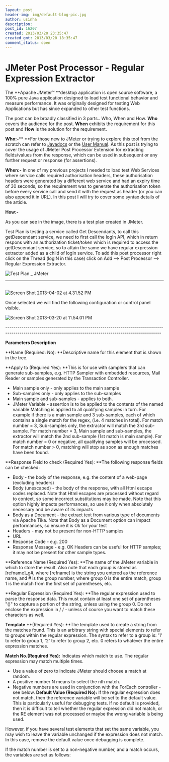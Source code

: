 ```yaml
---
layout: post
header-img: img/default-blog-pic.jpg
author: usinha
description: 
post_id: 16207
created: 2013/03/20 23:35:47
created_gmt: 2013/03/20 18:35:47
comment_status: open
---
```


# JMeter Post Processor - Regular Expression Extractor

The **Apache JMeter™ **desktop application is open source software, a 100% pure Java application designed to load test functional behavior and measure performance. It was originally designed for testing Web Applications but has since expanded to other test functions.

The post can be broadly classified in 3 parts.. Who, When and How. **Who** covers the audience for the post. **When** exhibits the requirement for this post and **How** is the solution for the requirement.

**Who:-**** **For those new to JMeter or trying to explore this tool from the scratch can refer to [Javadocs][1] or the [User Manual][2]. As this post is trying to cover the usage of JMeter Post Processor Extension for extracting fields/values from the response, which can be used in subsequent or any further request or response (for assertions).

**When:-** In one of my previous projects I needed to load test Web Services where service calls required authorisation headers, these authorisation headers were generated by a different web service and had an expiry time of 30 seconds, so the requirement was to generate the authorisation token before every service call and send it with the request as header (or you can also append it in URL). In this post I will try to cover some syntax details of the article.

**How:-**

As you can see in the image, there is a test plan created in JMeter.

Test Plan is testing a service called Get Descendants, to call this getDescendant service, we need to first call the logIn API, which in return respons with an authorization ticket/token which is required to access the getDescendant service, so to attain the same we have regular expression extractor added as a child of logIn service. To add this post processor right click on the Thread (logIN in this case) click on Add --> Post Processor --> Regular Expression Extractor. 

![Test Plan _ JMeter][3]

* * *

## 

![Screen Shot 2013-04-02 at 4.31.52 PM][4]

Once selected we will find the following configuration or control panel visible.

![Screen Shot 2013-03-20 at 11.54.01 PM][5]

\-----------------------------------------------------------------------------------------------------------------------------------------------------------

**Parameters Description**

**Name (Required: No): **Descriptive name for this element that is shown in the tree.

**Apply to (Required Yes): **This is for use with samplers that can generate sub-samples, e.g. HTTP Sampler with embedded resources, Mail Reader or samples generated by the Transaction Controller. 

  * Main sample only - only applies to the main sample
  * Sub-samples only - only applies to the sub-samples
  * Main sample and sub-samples - applies to both.
  * JMeter Variable - assertion is to be applied to the contents of the named variable
Matching is applied to all qualifying samples in turn. For example if there is a main sample and 3 sub-samples, each of which contains a single match for the regex, (i.e. 4 matches in total). For match number = 3, Sub-samples only, the extractor will match the 3rd sub-sample. For match number = 3, Main sample and sub-samples, the extractor will match the 2nd sub-sample (1st match is main sample). For match number = 0 or negative, all qualifying samples will be processed. For match number > 0, matching will stop as soon as enough matches have been found.

**Response Field to check (Required Yes): **The following response fields can be checked: 

  * Body - the body of the response, e.g. the content of a web-page (excluding headers)
  * Body (unescaped) - the body of the response, with all Html escape codes replaced. Note that Html escapes are processed without regard to context, so some incorrect substitutions may be made.
Note that this option highly impacts performances, so use it only when absolutely necessary and be aware of its impacts 
  * Body as a Document - the extract text from various type of documents via Apache Tika.
Note that Body as a Document option can impact performances, so ensure it is Ok for your test 
  * Headers - may not be present for non-HTTP samples
  * URL
  * Response Code - e.g. 200
  * Response Message - e.g. OK
Headers can be useful for HTTP samples; it may not be present for other sample types.

**Reference Name (Required Yes): **The name of the JMeter variable in which to store the result. Also note that each group is stored as [refname]_g#, where [refname] is the string you entered as the reference name, and # is the group number, where group 0 is the entire match, group 1 is the match from the first set of parentheses, etc.

**Regular Expression (Required Yes): **The regular expression used to parse the response data. This must contain at least one set of parentheses "()" to capture a portion of the string, unless using the group $0$. Do not enclose the expression in / / - unless of course you want to match these characters as well.

**Template** **(Required Yes): **The template used to create a string from the matches found. This is an arbitrary string with special elements to refer to groups within the regular expression. The syntax to refer to a group is: '$1$' to refer to group 1, '$2$' to refer to group 2, etc. $0$ refers to whatever the entire expression matches.

**Match No.(Required Yes):** Indicates which match to use. The regular expression may match multiple times. 

  * Use a value of zero to indicate JMeter should choose a match at random.
  * A positive number N means to select the nth match.
  * Negative numbers are used in conjunction with the ForEach controller - see below.
**Default Value (Required No):** If the regular expression does not match, then the reference variable will be set to the default value. This is particularly useful for debugging tests. If no default is provided, then it is difficult to tell whether the regular expression did not match, or the RE element was not processed or maybe the wrong variable is being used.

However, if you have several test elements that set the same variable, you may wish to leave the variable unchanged if the expression does not match. In this case, remove the default value once debugging is complete.

If the match number is set to a non-negative number, and a match occurs, the variables are set as follows: 

   [1]: http://jmeter.apache.org/api/index.html
   [2]: http://jmeter.apache.org/usermanual/index.html
   [3]: http://xebee.xebia.in/wp-content/uploads/2013/03/Screen-Shot-2013-03-20-at-11.42.50-PM.png
   [4]: http://xebee.xebia.in/wp-content/uploads/2013/03/Screen-Shot-2013-04-02-at-4.31.52-PM.png
   [5]: http://xebee.xebia.in/wp-content/uploads/2013/03/Screen-Shot-2013-03-20-at-11.54.01-PM.png